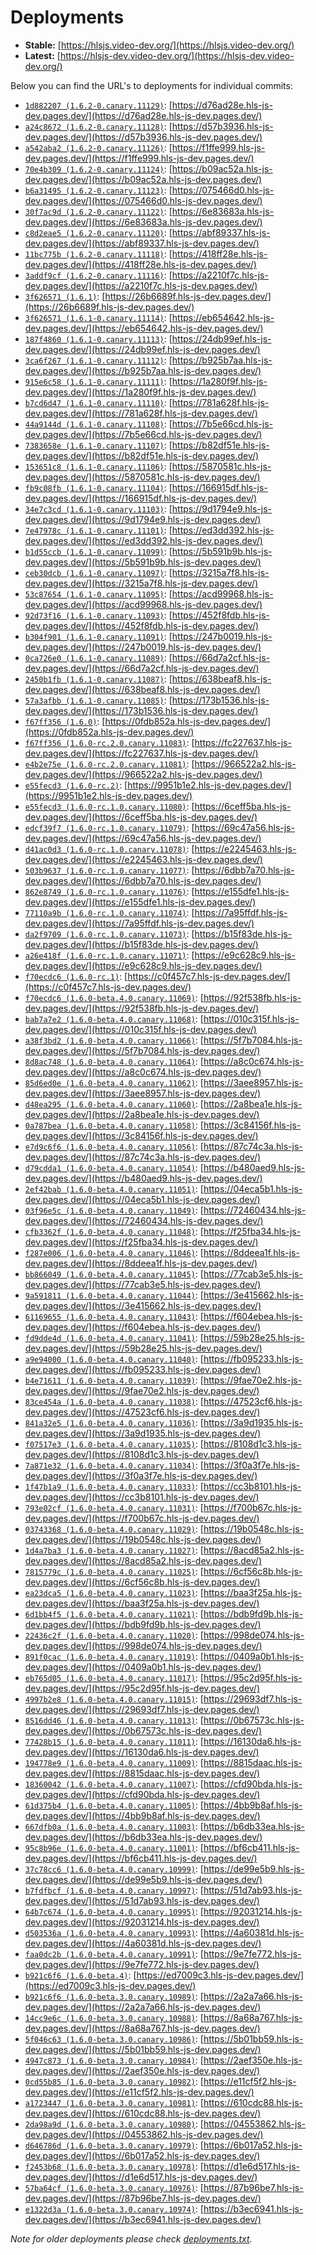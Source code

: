 # Deployments

- **Stable:** [https://hlsjs.video-dev.org/](https://hlsjs.video-dev.org/)
- **Latest:** [https://hlsjs-dev.video-dev.org/](https://hlsjs-dev.video-dev.org/)

Below you can find the URL's to deployments for individual commits:

- [`1d882207 (1.6.2-0.canary.11129)`](https://github.com/video-dev/hls.js/commit/1d8822073f24aaa9e1a92682cd55a0f1db2f0a03): [https://d76ad28e.hls-js-dev.pages.dev/](https://d76ad28e.hls-js-dev.pages.dev/)
- [`a24c8672 (1.6.2-0.canary.11128)`](https://github.com/video-dev/hls.js/commit/a24c8672f112da49d55a71f0bb775697c2f15659): [https://d57b3936.hls-js-dev.pages.dev/](https://d57b3936.hls-js-dev.pages.dev/)
- [`a542aba2 (1.6.2-0.canary.11126)`](https://github.com/video-dev/hls.js/commit/a542aba2f53f26c9f1e8df68187c83e3a9a555b0): [https://f1ffe999.hls-js-dev.pages.dev/](https://f1ffe999.hls-js-dev.pages.dev/)
- [`70e4b309 (1.6.2-0.canary.11124)`](https://github.com/video-dev/hls.js/commit/70e4b3096ed4abd8249d7852855f24fa12a02d12): [https://b09ac52a.hls-js-dev.pages.dev/](https://b09ac52a.hls-js-dev.pages.dev/)
- [`b6a31495 (1.6.2-0.canary.11123)`](https://github.com/video-dev/hls.js/commit/b6a31495bf9a28425e783a00b9104c65800f8a38): [https://075466d0.hls-js-dev.pages.dev/](https://075466d0.hls-js-dev.pages.dev/)
- [`30f7ac9d (1.6.2-0.canary.11122)`](https://github.com/video-dev/hls.js/commit/30f7ac9d6b1da050863bdd7df55489829f1fdaa6): [https://6e83683a.hls-js-dev.pages.dev/](https://6e83683a.hls-js-dev.pages.dev/)
- [`c8d2eae5 (1.6.2-0.canary.11120)`](https://github.com/video-dev/hls.js/commit/c8d2eae5fcc0928de5dba21858cceaf48e1e31f1): [https://abf89337.hls-js-dev.pages.dev/](https://abf89337.hls-js-dev.pages.dev/)
- [`11bc775b (1.6.2-0.canary.11118)`](https://github.com/video-dev/hls.js/commit/11bc775b3918969e2a04dc7abac22168c5c7dc59): [https://418ff28e.hls-js-dev.pages.dev/](https://418ff28e.hls-js-dev.pages.dev/)
- [`3addf9cf (1.6.2-0.canary.11116)`](https://github.com/video-dev/hls.js/commit/3addf9cfe6994a35f10a49e93b2a8a19cf400e95): [https://a2210f7c.hls-js-dev.pages.dev/](https://a2210f7c.hls-js-dev.pages.dev/)
- [`3f626571 (1.6.1)`](https://github.com/video-dev/hls.js/commit/3f626571f1b1d899a613495143e84234ffa159d4): [https://26b6689f.hls-js-dev.pages.dev/](https://26b6689f.hls-js-dev.pages.dev/)
- [`3f626571 (1.6.1-0.canary.11114)`](https://github.com/video-dev/hls.js/commit/3f626571f1b1d899a613495143e84234ffa159d4): [https://eb654642.hls-js-dev.pages.dev/](https://eb654642.hls-js-dev.pages.dev/)
- [`187f4860 (1.6.1-0.canary.11113)`](https://github.com/video-dev/hls.js/commit/187f4860df101503172e190ff0e4558b76270473): [https://24db99ef.hls-js-dev.pages.dev/](https://24db99ef.hls-js-dev.pages.dev/)
- [`3ca6f267 (1.6.1-0.canary.11112)`](https://github.com/video-dev/hls.js/commit/3ca6f267eeea6ef2697efc90fa9c7a2bbed8dfb5): [https://b925b7aa.hls-js-dev.pages.dev/](https://b925b7aa.hls-js-dev.pages.dev/)
- [`915e6c58 (1.6.1-0.canary.11111)`](https://github.com/video-dev/hls.js/commit/915e6c582e09b2ce4169d48c1b0f54e4d624872c): [https://1a280f9f.hls-js-dev.pages.dev/](https://1a280f9f.hls-js-dev.pages.dev/)
- [`b7cd6d47 (1.6.1-0.canary.11110)`](https://github.com/video-dev/hls.js/commit/b7cd6d475ad2fb2f5837f0b6c15c40a0a8263978): [https://781a628f.hls-js-dev.pages.dev/](https://781a628f.hls-js-dev.pages.dev/)
- [`44a9144d (1.6.1-0.canary.11108)`](https://github.com/video-dev/hls.js/commit/44a9144d42cd49aa6b1384a3005adbd138ae739c): [https://7b5e66cd.hls-js-dev.pages.dev/](https://7b5e66cd.hls-js-dev.pages.dev/)
- [`7383658e (1.6.1-0.canary.11107)`](https://github.com/video-dev/hls.js/commit/7383658e33d341eb4317b8c5b1f8d2f7a3f1ebcd): [https://b82df51e.hls-js-dev.pages.dev/](https://b82df51e.hls-js-dev.pages.dev/)
- [`153651c8 (1.6.1-0.canary.11106)`](https://github.com/video-dev/hls.js/commit/153651c8ef73d9b93965aaf76f7f99a22a70d1ce): [https://5870581c.hls-js-dev.pages.dev/](https://5870581c.hls-js-dev.pages.dev/)
- [`fb9c08fb (1.6.1-0.canary.11104)`](https://github.com/video-dev/hls.js/commit/fb9c08fbb57e8f1fd5d4d822c689b379ce5da3a8): [https://166915df.hls-js-dev.pages.dev/](https://166915df.hls-js-dev.pages.dev/)
- [`34e7c3cd (1.6.1-0.canary.11103)`](https://github.com/video-dev/hls.js/commit/34e7c3cd86003c0e238cd0f7e234f7b356861c01): [https://9d1794e9.hls-js-dev.pages.dev/](https://9d1794e9.hls-js-dev.pages.dev/)
- [`7e47978c (1.6.1-0.canary.11101)`](https://github.com/video-dev/hls.js/commit/7e47978ce55105a45f4de16323f11b46b5d41aac): [https://ed3dd392.hls-js-dev.pages.dev/](https://ed3dd392.hls-js-dev.pages.dev/)
- [`b1d55ccb (1.6.1-0.canary.11099)`](https://github.com/video-dev/hls.js/commit/b1d55ccb4759a3cc0725428b32405f09b47bd8b4): [https://5b591b9b.hls-js-dev.pages.dev/](https://5b591b9b.hls-js-dev.pages.dev/)
- [`ceb30dcb (1.6.1-0.canary.11097)`](https://github.com/video-dev/hls.js/commit/ceb30dcbe1784e72876d36c75de0091033e78e23): [https://3215a7f8.hls-js-dev.pages.dev/](https://3215a7f8.hls-js-dev.pages.dev/)
- [`53c87654 (1.6.1-0.canary.11095)`](https://github.com/video-dev/hls.js/commit/53c87654f43790d97c01e3b9fff526f57a428d09): [https://acd99968.hls-js-dev.pages.dev/](https://acd99968.hls-js-dev.pages.dev/)
- [`92d73f16 (1.6.1-0.canary.11093)`](https://github.com/video-dev/hls.js/commit/92d73f16568158213e8e6311fcad5f7857f4a0ba): [https://452f8fdb.hls-js-dev.pages.dev/](https://452f8fdb.hls-js-dev.pages.dev/)
- [`b304f901 (1.6.1-0.canary.11091)`](https://github.com/video-dev/hls.js/commit/b304f901207b715b3bde94e5fc054abd199c1bf1): [https://247b0019.hls-js-dev.pages.dev/](https://247b0019.hls-js-dev.pages.dev/)
- [`0ca726e0 (1.6.1-0.canary.11089)`](https://github.com/video-dev/hls.js/commit/0ca726e04e5567c1d04f9ae39095384f8a127480): [https://66d7a2cf.hls-js-dev.pages.dev/](https://66d7a2cf.hls-js-dev.pages.dev/)
- [`2450b1fb (1.6.1-0.canary.11087)`](https://github.com/video-dev/hls.js/commit/2450b1fba907306434b15a7a14d1168580e1a299): [https://638beaf8.hls-js-dev.pages.dev/](https://638beaf8.hls-js-dev.pages.dev/)
- [`57a3afbb (1.6.1-0.canary.11085)`](https://github.com/video-dev/hls.js/commit/57a3afbbd3a3c74f55ea36c69a1b0f3ba6c65012): [https://173b1536.hls-js-dev.pages.dev/](https://173b1536.hls-js-dev.pages.dev/)
- [`f67ff356 (1.6.0)`](https://github.com/video-dev/hls.js/commit/f67ff3565feef308fd4f966d00e02e5a9c9dc0bd): [https://0fdb852a.hls-js-dev.pages.dev/](https://0fdb852a.hls-js-dev.pages.dev/)
- [`f67ff356 (1.6.0-rc.2.0.canary.11083)`](https://github.com/video-dev/hls.js/commit/f67ff3565feef308fd4f966d00e02e5a9c9dc0bd): [https://fc227637.hls-js-dev.pages.dev/](https://fc227637.hls-js-dev.pages.dev/)
- [`e4b2e75e (1.6.0-rc.2.0.canary.11081)`](https://github.com/video-dev/hls.js/commit/e4b2e75ee62b99076d7d79968982a99f036d6095): [https://966522a2.hls-js-dev.pages.dev/](https://966522a2.hls-js-dev.pages.dev/)
- [`e55fecd3 (1.6.0-rc.2)`](https://github.com/video-dev/hls.js/commit/e55fecd38ed2ee9aded37ecfccc56cec844b1cdc): [https://9951b1e2.hls-js-dev.pages.dev/](https://9951b1e2.hls-js-dev.pages.dev/)
- [`e55fecd3 (1.6.0-rc.1.0.canary.11080)`](https://github.com/video-dev/hls.js/commit/e55fecd38ed2ee9aded37ecfccc56cec844b1cdc): [https://6ceff5ba.hls-js-dev.pages.dev/](https://6ceff5ba.hls-js-dev.pages.dev/)
- [`edcf39f7 (1.6.0-rc.1.0.canary.11079)`](https://github.com/video-dev/hls.js/commit/edcf39f7365244584ca08b30e77656ca1ca4d9a3): [https://69c47a56.hls-js-dev.pages.dev/](https://69c47a56.hls-js-dev.pages.dev/)
- [`d41ac0d3 (1.6.0-rc.1.0.canary.11078)`](https://github.com/video-dev/hls.js/commit/d41ac0d3f7eda524de8c53ca3ae82475666d2ac4): [https://e2245463.hls-js-dev.pages.dev/](https://e2245463.hls-js-dev.pages.dev/)
- [`503b9637 (1.6.0-rc.1.0.canary.11077)`](https://github.com/video-dev/hls.js/commit/503b9637663789de2882750591f09b0ac0c40eb2): [https://6dbb7a70.hls-js-dev.pages.dev/](https://6dbb7a70.hls-js-dev.pages.dev/)
- [`862e8749 (1.6.0-rc.1.0.canary.11076)`](https://github.com/video-dev/hls.js/commit/862e8749bb9cadd965ac2a6e60e73ca4b8e794b2): [https://e155dfe1.hls-js-dev.pages.dev/](https://e155dfe1.hls-js-dev.pages.dev/)
- [`77110a9b (1.6.0-rc.1.0.canary.11074)`](https://github.com/video-dev/hls.js/commit/77110a9b22f7d6c3f963fd7232719ff71fa62bff): [https://7a95ffdf.hls-js-dev.pages.dev/](https://7a95ffdf.hls-js-dev.pages.dev/)
- [`da2f9709 (1.6.0-rc.1.0.canary.11073)`](https://github.com/video-dev/hls.js/commit/da2f970957a04a7a34467827d7eba0e4166ac800): [https://b15f83de.hls-js-dev.pages.dev/](https://b15f83de.hls-js-dev.pages.dev/)
- [`a26e418f (1.6.0-rc.1.0.canary.11071)`](https://github.com/video-dev/hls.js/commit/a26e418fc172bb436449a098c7e758b387fdbafb): [https://e9c628c9.hls-js-dev.pages.dev/](https://e9c628c9.hls-js-dev.pages.dev/)
- [`f70ecdc6 (1.6.0-rc.1)`](https://github.com/video-dev/hls.js/commit/f70ecdc631a1877f35bc347ab295879d4fa72b81): [https://c0f457c7.hls-js-dev.pages.dev/](https://c0f457c7.hls-js-dev.pages.dev/)
- [`f70ecdc6 (1.6.0-beta.4.0.canary.11069)`](https://github.com/video-dev/hls.js/commit/f70ecdc631a1877f35bc347ab295879d4fa72b81): [https://92f538fb.hls-js-dev.pages.dev/](https://92f538fb.hls-js-dev.pages.dev/)
- [`bab7a7e2 (1.6.0-beta.4.0.canary.11068)`](https://github.com/video-dev/hls.js/commit/bab7a7e28b09b2a05a7363252318994eaed171bc): [https://010c315f.hls-js-dev.pages.dev/](https://010c315f.hls-js-dev.pages.dev/)
- [`a38f3bd2 (1.6.0-beta.4.0.canary.11066)`](https://github.com/video-dev/hls.js/commit/a38f3bd2f9c55d3e42f38c1ceccbbd70612aab36): [https://5f7b7084.hls-js-dev.pages.dev/](https://5f7b7084.hls-js-dev.pages.dev/)
- [`8d8ac748 (1.6.0-beta.4.0.canary.11064)`](https://github.com/video-dev/hls.js/commit/8d8ac74862cb2b120416f924520601153294a1e6): [https://a8c0c674.hls-js-dev.pages.dev/](https://a8c0c674.hls-js-dev.pages.dev/)
- [`85d6ed0e (1.6.0-beta.4.0.canary.11062)`](https://github.com/video-dev/hls.js/commit/85d6ed0e4cdaf1fb65b9cfef8337c10f478fa10b): [https://3aee8957.hls-js-dev.pages.dev/](https://3aee8957.hls-js-dev.pages.dev/)
- [`d48ea295 (1.6.0-beta.4.0.canary.11060)`](https://github.com/video-dev/hls.js/commit/d48ea29579453179a76edf5325486de85ff9ab14): [https://2a8bea1e.hls-js-dev.pages.dev/](https://2a8bea1e.hls-js-dev.pages.dev/)
- [`0a787bea (1.6.0-beta.4.0.canary.11058)`](https://github.com/video-dev/hls.js/commit/0a787bea53855b0c38815a6258b10548d4e64bc2): [https://3c84156f.hls-js-dev.pages.dev/](https://3c84156f.hls-js-dev.pages.dev/)
- [`e7d9c6f6 (1.6.0-beta.4.0.canary.11056)`](https://github.com/video-dev/hls.js/commit/e7d9c6f642fc6476f3e5d702f70b2e583405c200): [https://87c74c3a.hls-js-dev.pages.dev/](https://87c74c3a.hls-js-dev.pages.dev/)
- [`d79cdda1 (1.6.0-beta.4.0.canary.11054)`](https://github.com/video-dev/hls.js/commit/d79cdda18010122c8a994cc990b8a47f1341848c): [https://b480aed9.hls-js-dev.pages.dev/](https://b480aed9.hls-js-dev.pages.dev/)
- [`2ef42bab (1.6.0-beta.4.0.canary.11051)`](https://github.com/video-dev/hls.js/commit/2ef42babf787fb21f7ae89050408c79589c84f37): [https://04eca5b1.hls-js-dev.pages.dev/](https://04eca5b1.hls-js-dev.pages.dev/)
- [`03f96e5c (1.6.0-beta.4.0.canary.11049)`](https://github.com/video-dev/hls.js/commit/03f96e5c1add89669ee3e2cc48ccc1662e4d27de): [https://72460434.hls-js-dev.pages.dev/](https://72460434.hls-js-dev.pages.dev/)
- [`cfb3362f (1.6.0-beta.4.0.canary.11048)`](https://github.com/video-dev/hls.js/commit/cfb3362fb2da913266802de1a4d30dd46262af68): [https://f25fba34.hls-js-dev.pages.dev/](https://f25fba34.hls-js-dev.pages.dev/)
- [`f287e006 (1.6.0-beta.4.0.canary.11046)`](https://github.com/video-dev/hls.js/commit/f287e006514450a8bb8fa6dcd66ea60e8b42cc81): [https://8ddeea1f.hls-js-dev.pages.dev/](https://8ddeea1f.hls-js-dev.pages.dev/)
- [`bb866049 (1.6.0-beta.4.0.canary.11045)`](https://github.com/video-dev/hls.js/commit/bb866049e0c330df72c9c641de22c00646e1a27f): [https://77cab3e5.hls-js-dev.pages.dev/](https://77cab3e5.hls-js-dev.pages.dev/)
- [`9a591811 (1.6.0-beta.4.0.canary.11044)`](https://github.com/video-dev/hls.js/commit/9a591811ffbd0b2645ed80faa1098d74d4dd3f29): [https://3e415662.hls-js-dev.pages.dev/](https://3e415662.hls-js-dev.pages.dev/)
- [`61169655 (1.6.0-beta.4.0.canary.11043)`](https://github.com/video-dev/hls.js/commit/61169655cc57c9ba5d41d783552434f0ad80d45b): [https://f604ebea.hls-js-dev.pages.dev/](https://f604ebea.hls-js-dev.pages.dev/)
- [`fd9dde4d (1.6.0-beta.4.0.canary.11041)`](https://github.com/video-dev/hls.js/commit/fd9dde4dc55ef25325d10ef649dd285cc44f5508): [https://59b28e25.hls-js-dev.pages.dev/](https://59b28e25.hls-js-dev.pages.dev/)
- [`a9e94000 (1.6.0-beta.4.0.canary.11040)`](https://github.com/video-dev/hls.js/commit/a9e94000a3cea6a6c9953c00431a5228116d17dd): [https://fb095233.hls-js-dev.pages.dev/](https://fb095233.hls-js-dev.pages.dev/)
- [`b4e71611 (1.6.0-beta.4.0.canary.11039)`](https://github.com/video-dev/hls.js/commit/b4e71611b7c2ad9fd8ccfaf2c70f99906fec5a8c): [https://9fae70e2.hls-js-dev.pages.dev/](https://9fae70e2.hls-js-dev.pages.dev/)
- [`83ce454a (1.6.0-beta.4.0.canary.11038)`](https://github.com/video-dev/hls.js/commit/83ce454adf3bbc99a14adc6bb670c89f4734604a): [https://47523cf6.hls-js-dev.pages.dev/](https://47523cf6.hls-js-dev.pages.dev/)
- [`841a32e5 (1.6.0-beta.4.0.canary.11036)`](https://github.com/video-dev/hls.js/commit/841a32e51f2486fa6d52dfe14cf728f901fcf615): [https://3a9d1935.hls-js-dev.pages.dev/](https://3a9d1935.hls-js-dev.pages.dev/)
- [`f07517e3 (1.6.0-beta.4.0.canary.11035)`](https://github.com/video-dev/hls.js/commit/f07517e300ee15ae606a5761d64135b2ae24432d): [https://8108d1c3.hls-js-dev.pages.dev/](https://8108d1c3.hls-js-dev.pages.dev/)
- [`7a871e32 (1.6.0-beta.4.0.canary.11034)`](https://github.com/video-dev/hls.js/commit/7a871e32587e428c68379cbd1fb343f792988cae): [https://3f0a3f7e.hls-js-dev.pages.dev/](https://3f0a3f7e.hls-js-dev.pages.dev/)
- [`1f47b1a9 (1.6.0-beta.4.0.canary.11033)`](https://github.com/video-dev/hls.js/commit/1f47b1a9b4a47daa13afbd9c5baa0381f75d1796): [https://cc3b8101.hls-js-dev.pages.dev/](https://cc3b8101.hls-js-dev.pages.dev/)
- [`793e02cf (1.6.0-beta.4.0.canary.11031)`](https://github.com/video-dev/hls.js/commit/793e02cf85ac82f38d8908fc53a1e2d24071b067): [https://f700b67c.hls-js-dev.pages.dev/](https://f700b67c.hls-js-dev.pages.dev/)
- [`03743368 (1.6.0-beta.4.0.canary.11029)`](https://github.com/video-dev/hls.js/commit/03743368889109a59e924a72b64c7c6b79ac8e42): [https://19b0548c.hls-js-dev.pages.dev/](https://19b0548c.hls-js-dev.pages.dev/)
- [`1d4a7ba3 (1.6.0-beta.4.0.canary.11027)`](https://github.com/video-dev/hls.js/commit/1d4a7ba3f73b20f8547e4c9609890e42477f68cc): [https://8acd85a2.hls-js-dev.pages.dev/](https://8acd85a2.hls-js-dev.pages.dev/)
- [`7815779c (1.6.0-beta.4.0.canary.11025)`](https://github.com/video-dev/hls.js/commit/7815779cf9316bcba787e84a6358ddfc475ae203): [https://6cf56c8b.hls-js-dev.pages.dev/](https://6cf56c8b.hls-js-dev.pages.dev/)
- [`ea23dca5 (1.6.0-beta.4.0.canary.11023)`](https://github.com/video-dev/hls.js/commit/ea23dca5c5cfad15e1ffa7af43fb0302fd5dcf2e): [https://baa3f25a.hls-js-dev.pages.dev/](https://baa3f25a.hls-js-dev.pages.dev/)
- [`6d1bb4f5 (1.6.0-beta.4.0.canary.11021)`](https://github.com/video-dev/hls.js/commit/6d1bb4f5b623e9d0a988627a3ef2c33b7ee63fb3): [https://bdb9fd9b.hls-js-dev.pages.dev/](https://bdb9fd9b.hls-js-dev.pages.dev/)
- [`22436c2f (1.6.0-beta.4.0.canary.11020)`](https://github.com/video-dev/hls.js/commit/22436c2f6fbf65b49337765ad1983379bac2272f): [https://998de074.hls-js-dev.pages.dev/](https://998de074.hls-js-dev.pages.dev/)
- [`891f0cac (1.6.0-beta.4.0.canary.11019)`](https://github.com/video-dev/hls.js/commit/891f0cac21d9870b95bac1eb0ad17567152531cd): [https://0409a0b1.hls-js-dev.pages.dev/](https://0409a0b1.hls-js-dev.pages.dev/)
- [`eb765d05 (1.6.0-beta.4.0.canary.11017)`](https://github.com/video-dev/hls.js/commit/eb765d0550023448b7d7103f38d85a8e495f2012): [https://95c2d95f.hls-js-dev.pages.dev/](https://95c2d95f.hls-js-dev.pages.dev/)
- [`4997b2e8 (1.6.0-beta.4.0.canary.11015)`](https://github.com/video-dev/hls.js/commit/4997b2e8ec766946996c9003e8f9b268a6a9c517): [https://29693df7.hls-js-dev.pages.dev/](https://29693df7.hls-js-dev.pages.dev/)
- [`8516dd46 (1.6.0-beta.4.0.canary.11013)`](https://github.com/video-dev/hls.js/commit/8516dd468c40ea80ae422bcc77834c3fc3fe8146): [https://0b67573c.hls-js-dev.pages.dev/](https://0b67573c.hls-js-dev.pages.dev/)
- [`77428b15 (1.6.0-beta.4.0.canary.11011)`](https://github.com/video-dev/hls.js/commit/77428b151c56028fe62fc2ae65a08802883c79f6): [https://16130da6.hls-js-dev.pages.dev/](https://16130da6.hls-js-dev.pages.dev/)
- [`194778e9 (1.6.0-beta.4.0.canary.11009)`](https://github.com/video-dev/hls.js/commit/194778e93797ad489cd25bab40223b553cdcfab3): [https://8815daac.hls-js-dev.pages.dev/](https://8815daac.hls-js-dev.pages.dev/)
- [`18360042 (1.6.0-beta.4.0.canary.11007)`](https://github.com/video-dev/hls.js/commit/183600423af15dc31d62c9caa53999f92616b1a6): [https://cfd90bda.hls-js-dev.pages.dev/](https://cfd90bda.hls-js-dev.pages.dev/)
- [`61d375b4 (1.6.0-beta.4.0.canary.11005)`](https://github.com/video-dev/hls.js/commit/61d375b40bc76a8c8d06bd53fa921a0d9e7df24d): [https://4bb9b8af.hls-js-dev.pages.dev/](https://4bb9b8af.hls-js-dev.pages.dev/)
- [`667dfb0a (1.6.0-beta.4.0.canary.11003)`](https://github.com/video-dev/hls.js/commit/667dfb0a3dae33e93c45b41e6956a6f4fd17e69d): [https://b6db33ea.hls-js-dev.pages.dev/](https://b6db33ea.hls-js-dev.pages.dev/)
- [`95c8b96e (1.6.0-beta.4.0.canary.11001)`](https://github.com/video-dev/hls.js/commit/95c8b96e70adc27f4d79cd371514fa5c92cc8f6a): [https://bf6cb411.hls-js-dev.pages.dev/](https://bf6cb411.hls-js-dev.pages.dev/)
- [`37c78cc6 (1.6.0-beta.4.0.canary.10999)`](https://github.com/video-dev/hls.js/commit/37c78cc6a017b827f83645fd06bd1d0ce594716c): [https://de99e5b9.hls-js-dev.pages.dev/](https://de99e5b9.hls-js-dev.pages.dev/)
- [`b7fdfbcf (1.6.0-beta.4.0.canary.10997)`](https://github.com/video-dev/hls.js/commit/b7fdfbcfd65507ed65e1d96cae1fa7a75f8ab6de): [https://51d7ab93.hls-js-dev.pages.dev/](https://51d7ab93.hls-js-dev.pages.dev/)
- [`64b7c674 (1.6.0-beta.4.0.canary.10995)`](https://github.com/video-dev/hls.js/commit/64b7c6745ed9131ffe066f9e6f7d896b6958ce66): [https://92031214.hls-js-dev.pages.dev/](https://92031214.hls-js-dev.pages.dev/)
- [`d503536a (1.6.0-beta.4.0.canary.10993)`](https://github.com/video-dev/hls.js/commit/d503536a98b8b06e9899b8ca33b9b505e38503c7): [https://4a60381d.hls-js-dev.pages.dev/](https://4a60381d.hls-js-dev.pages.dev/)
- [`faa0dc2b (1.6.0-beta.4.0.canary.10991)`](https://github.com/video-dev/hls.js/commit/faa0dc2be4d148d25775c06790ef6560ce82e603): [https://9e7fe772.hls-js-dev.pages.dev/](https://9e7fe772.hls-js-dev.pages.dev/)
- [`b921c6f6 (1.6.0-beta.4)`](https://github.com/video-dev/hls.js/commit/b921c6f63e0b191f9ee44658892e1138b275abe3): [https://ed7009c3.hls-js-dev.pages.dev/](https://ed7009c3.hls-js-dev.pages.dev/)
- [`b921c6f6 (1.6.0-beta.3.0.canary.10989)`](https://github.com/video-dev/hls.js/commit/b921c6f63e0b191f9ee44658892e1138b275abe3): [https://2a2a7a66.hls-js-dev.pages.dev/](https://2a2a7a66.hls-js-dev.pages.dev/)
- [`14cc9e6c (1.6.0-beta.3.0.canary.10988)`](https://github.com/video-dev/hls.js/commit/14cc9e6c38414813e3887c69ac7603acabb5cad6): [https://8a68a767.hls-js-dev.pages.dev/](https://8a68a767.hls-js-dev.pages.dev/)
- [`5f046c63 (1.6.0-beta.3.0.canary.10986)`](https://github.com/video-dev/hls.js/commit/5f046c630bacd0bafcd7d4a423506825704e315b): [https://5b01bb59.hls-js-dev.pages.dev/](https://5b01bb59.hls-js-dev.pages.dev/)
- [`4947c873 (1.6.0-beta.3.0.canary.10984)`](https://github.com/video-dev/hls.js/commit/4947c87377ff3a30ce260a11833a1ef5dad360bd): [https://2aef350e.hls-js-dev.pages.dev/](https://2aef350e.hls-js-dev.pages.dev/)
- [`0cd55b85 (1.6.0-beta.3.0.canary.10982)`](https://github.com/video-dev/hls.js/commit/0cd55b85f1b90cf66cf61723a9304e794e978608): [https://e11cf5f2.hls-js-dev.pages.dev/](https://e11cf5f2.hls-js-dev.pages.dev/)
- [`a1723447 (1.6.0-beta.3.0.canary.10981)`](https://github.com/video-dev/hls.js/commit/a172344766fba0e80af1590c7e6f447510ec116a): [https://610cdc88.hls-js-dev.pages.dev/](https://610cdc88.hls-js-dev.pages.dev/)
- [`2da98a9d (1.6.0-beta.3.0.canary.10980)`](https://github.com/video-dev/hls.js/commit/2da98a9d37bef37a8cbd6d94f14fbc43ecaf0d34): [https://04553862.hls-js-dev.pages.dev/](https://04553862.hls-js-dev.pages.dev/)
- [`d646786d (1.6.0-beta.3.0.canary.10979)`](https://github.com/video-dev/hls.js/commit/d646786d21fbb3a17e5ace19eefeb8dbe8f2dd58): [https://6b017a52.hls-js-dev.pages.dev/](https://6b017a52.hls-js-dev.pages.dev/)
- [`f2453b68 (1.6.0-beta.3.0.canary.10978)`](https://github.com/video-dev/hls.js/commit/f2453b68ee0fab5508bf99309ee42227c301f25d): [https://d1e6d517.hls-js-dev.pages.dev/](https://d1e6d517.hls-js-dev.pages.dev/)
- [`57ba64cf (1.6.0-beta.3.0.canary.10976)`](https://github.com/video-dev/hls.js/commit/57ba64cf7f4c7fb292ceb9d718f7e36ce6368fbe): [https://87b96be7.hls-js-dev.pages.dev/](https://87b96be7.hls-js-dev.pages.dev/)
- [`e1322d3a (1.6.0-beta.3.0.canary.10974)`](https://github.com/video-dev/hls.js/commit/e1322d3a43fe8126a0e072b4228bf18b6596133d): [https://b3ec6941.hls-js-dev.pages.dev/](https://b3ec6941.hls-js-dev.pages.dev/)

_Note for older deployments please check [deployments.txt](./deployments.txt)._
